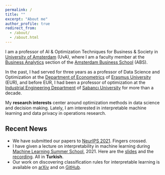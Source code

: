 ```yaml
---
permalink: /
title: ""
excerpt: "About me"
author_profile: true
redirect_from: 
  - /about/
  - /about.html
---
```



I am a professor of AI & Optimization Techniques for Business & Society in [University of Amsterdam](https://www.uva.nl/en) (UvA), where I am a faculty member at the [Business Analytics](https://abs.uva.nl/content/sections/operations-management/operations-management.html) section of the [Amsterdam Business School](https://abs.uva.nl/) (ABS). 

In the past, I had served for three years as a professor of Data Science and Optimization at the [Department of Econometrics](https://www.eur.nl/en/ese/department-econometrics) of [Erasmus University](https://www.eur.nl/) (EUR), and before EUR, I had been a professor of optimization at the [Industrial Engineering Department](https://ie.sabanciuniv.edu/) of [Sabancı University](https://www.sabanciuniv.edu/) for more than a decade.

My **research interests** center around optimization methods in data science and decision making. Lately, I am interested in interpretable machine learning and data privacy in operations research.

Recent News
------
- We have submitted our papers to [NeurIPS 2021](https://nips.cc/Conferences/2021/). Fingers crossed.
- I have given a lecture on interpretability in machine learning during [Machine Learning Summer School](https://yazokulu.bilimakademisi.org/yapayogrenme/2021/), 2021. Here are the [slides](./files/presentations/VBYO_Birbil_PrintOut.pdf) and the [recording](https://youtu.be/bA80kIJJx18?t=11623). All in **Turkish**.
- Our work on discovering classification rules for interpretable learning is available on [arXiv](https://arxiv.org/abs/2104.10751) and on [GitHub](https://github.com/sibirbil/RuleDiscovery).
